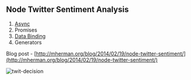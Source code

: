 ## Node Twitter Sentiment Analysis

1. [Async](https://github.com/mjhea0/node-twitter-sentiment-async)
2. Promises
3. [Data Binding](https://github.com/mjhea0/node-twitter-sentiment-databinding)
4. Generators

Blog post - [http://mherman.org/blog/2014/02/19/node-twitter-sentiment/](http://mherman.org/blog/2014/02/19/node-twitter-sentiment/)

![twit-decision](https://raw.github.com/mjhea0/node-twitter-sentiment/master/twit-decision.png)

